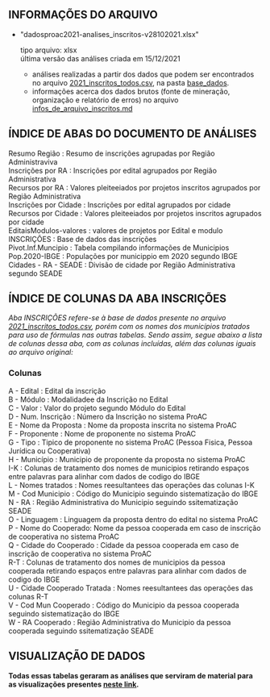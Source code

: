 ## INFORMAÇÕES DO ARQUIVO

- "dadosproac2021-analises_inscritos-v28102021.xlsx"

	tipo arquivo: xlsx<br>
	última versão das análises criada em 15/12/2021<br>
	- análises realizadas a partir dos dados que podem ser encontrados no arquivo [2021_inscritos_todos.csv](../base_dados/2021_inscritos_todos.csv), na pasta [base_dados](../base_dados).<br>
	- informações acerca dos dados brutos (fonte de mineração, organização e relatório de erros) no arquivo [infos_de_arquivo_inscritos.md](../base_dados/infos_de_arquivo_inscritos.md)<br>

## ÍNDICE DE ABAS DO DOCUMENTO DE ANÁLISES

Resumo Região : Resumo de inscrições agrupadas por Região Administraviva<br>
Inscrições por RA : Inscrições por edital agrupados por Região Administrativa<br>
Recursos por RA : Valores pleiteeiados por projetos inscritos agrupados por Região Administrativa<br>
Inscrições por Cidade : Inscrições por edital agrupados por cidade<br>
Recursos por Cidade : Valores pleiteeiados por projetos inscritos agrupados por cidade<br>
EditaisModulos-valores : valores de projetos por Edital e modulo<br>
INSCRIÇÕES : Base de dados das inscrições<br>
Pivot.Inf.Muncipio : Tabela compilando informações de Municipios<br>
Pop.2020-IBGE : Populações por municippio em 2020 segundo IBGE<br>
Cidades - RA - SEADE : Divisão de cidade por Região Administrativa segundo SEADE

## ÍNDICE DE COLUNAS DA ABA INSCRIÇÕES

*Aba INSCRIÇÕES refere-se à base de dados presente no arquivo [2021_inscritos_todos.csv](../base_dados/2021_inscritos_todos.csv), porém com os nomes dos municípios tratados para uso de fórmulas nas outras tabelas. Sendo assim, segue abaixo a lista de colunas dessa aba, com as colunas incluídas, além das colunas iguais ao arquivo original:*
### Colunas

A - Edital : Edital da inscrição<br>
B - Módulo : Modalidadee da Inscrição no Edital<br>
C - Valor : Valor do projeto segundo Módulo do Edital<br>
D - Num. Inscrição : Número da Inscrição no sistema ProAC<br>
E - Nome da Proposta : Nome da proposta inscrita no sistema ProAC<br>
F - Proponente : Nome de proponente no sistema ProAC<br>
G - Tipo : Tipico de proponente no sistema ProAC (Pessoa Fisica, Pessoa Jurídica ou Cooperativa)<br>
H - Município : Municipio de proponente da proposta no sistema ProAC<br>
I-K : Colunas de tratamento dos nomes de municipios retirando espaços entre palavras para alinhar com dados de codigo do IBGE<br>
L - Nomes tratados : Nomes reesultantees das operações das colunas I-K<br>
M - Cod Municipio : Código do Municipio seguindo sistematização do IBGE<br>
N - RA : Região Administrativa do Municipio seguindo ssitematização SEADE<br>
O - Linguagem : Linguagem da proposta dentro do edital no sistema ProAC<br>
P - Nome do Cooperado: Nome da pessoa cooperada em caso de inscrição de cooperativa no sistema ProAC<br>
Q - Cidade do Cooperado : Cidade da pessoa cooperada em caso de inscrição de cooperativa no sistema ProAC<br>
R-T : Colunas de tratamento dos nomes de municipios da pessoa cooperada retirando espaços entre palavras para alinhar com dados de codigo do IBGE<br>
U - Cidade Cooperado Tratada : Nomes reesultantees das operações das colunas R-T<br>
V - Cod Mun Cooperado : Código do Municipio da pessoa cooperada seguindo sistematização do IBGE<br>
W - RA Cooperado : Região Administrativa do Municipio da pessoa cooperada seguindo ssitematização SEADE<br>

## VISUALIZAÇÃO DE DADOS

**Todas essas tabelas geraram as análises que serviram de material para as visualizações presentes [neste link](https://public.flourish.studio/story/1003996/).** 
